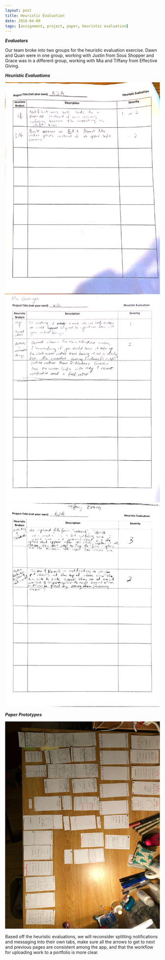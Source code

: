 ```yaml
---
layout: post
title: Heuristic Evaluation
date: 2018-04-09
tags: [assignment, project, paper, heuristic evaluation]
---
```

***Evaluators***

Our team broke into two groups for the heuristic evaluation exercise. Dawn and Quan were in one group, working with Justin from Sous Shopper and Grace was in a different group, working with Mia and Tiffany from Effective Giving. 

***Heuristic Evaluations***

![Figure 1: Justin - Heuristic Evaluation](/img/heuristic-eval-justin.jpg)
![Figure 2: Mia - Heuristic Evaluation](/img/heuristic-eval-mia.jpg)
![Figure 3: Tiffany - Heuristic Evaluation](/img/heuristic-eval-tiffany.jpg)

***Paper Prototypes***

![Figure 4: Paper Prototype Overview](/img/Full_Proto.jpg)

Based off the heuristic evaluations, we will reconsider splitting notifications and messaging into their own tabs, make sure all the arrows to get to next and previous pages are consistent among the app, and that the workflow for uploading work to a portfolio is more clear. 


